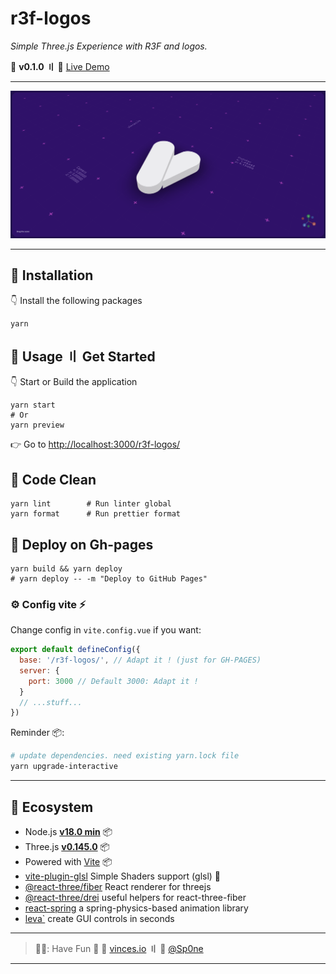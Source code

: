 # r3f-logos

_Simple Three.js Experience with R3F and logos._

🧪 **v0.1.0** **〢** 🔗 [Live Demo](https://sp0ne.github.io/r3f-logos/)

---

![Screen Starter](public/screenshots/r3f-logos.png)

---

## 💾 Installation

👇 Install the following packages

```shell
yarn
```

## 🥑 Usage 〢 Get Started

👇 Start or Build the application

```shell
yarn start
# Or
yarn preview
```

👉 Go to [http://localhost:3000/r3f-logos/](http://localhost:3000/r3f-logos/)

## 💾 Code Clean

```shell
yarn lint        # Run linter global
yarn format      # Run prettier format
```

## 🚀 Deploy on Gh-pages

```shell
yarn build && yarn deploy
# yarn deploy -- -m "Deploy to GitHub Pages"
```

### ⚙️ Config vite ⚡

Change config in `vite.config.vue` if you want:

```javascript
export default defineConfig({
  base: '/r3f-logos/', // Adapt it ! (just for GH-PAGES)
  server: {
    port: 3000 // Default 3000: Adapt it !
  }
  // ...stuff...
})
```

Reminder 📦:

```bash
# update dependencies. need existing yarn.lock file
yarn upgrade-interactive
```

---

## 💾 Ecosystem

- Node.js [**v18.0 min**](https://nodejs.org/en/) 📦
- Three.js [**v0.145.0**](https://github.com/mrdoob/three.js/) 📦
- Powered with [Vite](https://vite.dev/) 📦
- [vite-plugin-glsl](https://github.com/UstymUkhman/vite-plugin-glsl) Simple Shaders support (glsl) 🎨
- [@react-three/fiber](https://github.com/pmndrs/react-three-fiber) React renderer for threejs
- [@react-three/drei](https://github.com/pmndrs/drei) useful helpers for react-three-fiber
- [react-spring](https://github.com/pmndrs/react-spring) a spring-physics-based animation library
- [leva`](https://github.com/pmndrs/leva) create GUI controls in seconds

---

> 👋🏻: Have Fun 🍻
> 🦝 [vinces.io][vinces] **〢** 🐙 [@Sp0ne][vinces-git]

---

[vinces]: https://vinces.io
[vinces-git]: https://github.com/Sp0ne
